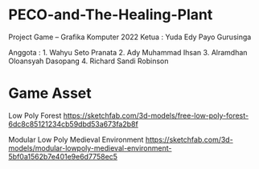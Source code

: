 # PECO-and-The-Healing-Plant

Project Game – Grafika Komputer 2022
Ketua : Yuda Edy Payo Gurusinga

Anggota : 1. Wahyu Seto Pranata
          2. Ady Muhammad Ihsan
          3. Alramdhan Oloansyah Dasopang
          4. Richard Sandi Robinson
          
# Game Asset
Low Poly Forest
https://sketchfab.com/3d-models/free-low-poly-forest-6dc8c85121234cb59dbd53a673fa2b8f

Modular Low Poly Medieval Environment
https://sketchfab.com/3d-models/modular-lowpoly-medieval-environment-5bf0a1562b7e401e9e6d7758ec5 

